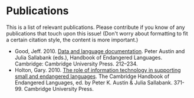 # Publications

This is a list of relevant publications. Please contribute if you know of any publications that touch upon this issue! (Don't worry about formatting to fit a certain citation style, the content is more important.)

* Good, Jeff. 2010. [Data and language documentation](http://www.acsu.buffalo.edu/~jcgood/jcgood-CUPHEL.pdf). Peter Austin and Julia Sallabank (eds.), Handbook of Endangered Languages. Cambridge: Cambridge University Press. 212–234.
* Holton, Gary. 2010. [The role of information technology in supporting small and endangered languages](http://www.uaf.edu/alor/docs/holton-2010-technology.pdf). The Cambridge Handbook of Endangered Languages, ed. by Peter K. Austin & Julia Sallabank. 371-99. Cambridge University Press.

